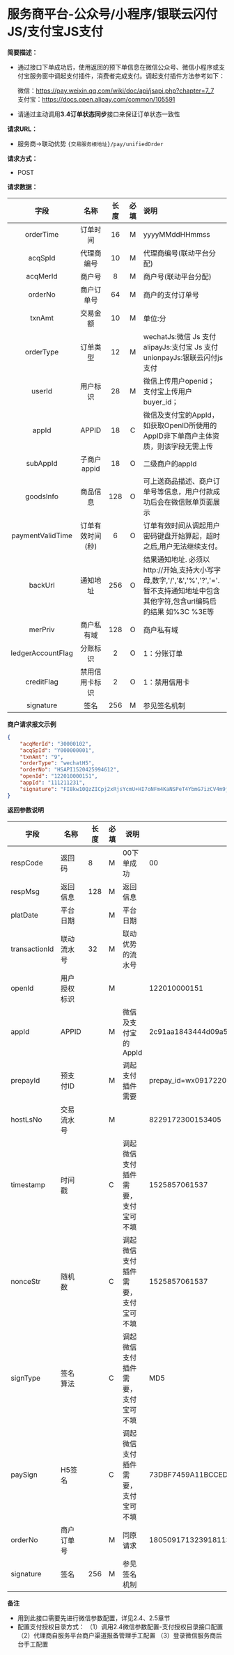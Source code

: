 # 服务商平台-公众号/小程序/银联云闪付JS/支付宝JS支付

**简要描述：** 
- 通过接口下单成功后，使用返回的预下单信息在微信公众号、微信小程序或支付宝服务窗中调起支付插件，消费者完成支付。调起支付插件方法参考如下：  

  微信：https://pay.weixin.qq.com/wiki/doc/api/jsapi.php?chapter=7_7  
  支付宝：https://docs.open.alipay.com/common/105591  
  
- 请通过主动调用**3.4订单状态同步**接口来保证订单状态一致性

**请求URL：**   
- 服务商->联动优势
`{交易服务根地址}/pay/unifiedOrder`
  
**请求方式：**
- POST


**请求数据：** 

|	字段	|	名称	|	长度	|	必填	|   说明|
|:--------:|:--------:|:--------:|:--------:|:--------|
|	orderTime	|	订单时间	|	16	|	M	|	yyyyMMddHHmmss	|
|	acqSpId	|	代理商编号	|	10	|	M	|	代理商编号(联动平台分配)	|
|	acqMerId	|	商户号	|	8	|	M	|	商户号(联动平台分配)	|
|	orderNo	|	商户订单号	|	64	|	M	|	商户的支付订单号	|
|	txnAmt	|	交易金额	|	10	|	M	|	单位:分|	100|
|	orderType	|	订单类型	|	12	|	M	|wechatJs:微信 Js 支付 </br> alipayJs:支付宝 Js 支付</br> unionpayJs:银联云闪付js支付|
|	userId	|	用户标识	|	28	|	M	|微信上传用户openid；</br> 支付宝上传用户buyer_id；	|
|	appId	|	APPID	|	18	|	C	|微信及支付宝的AppId，如获取OpenID所使用的AppID非下单商户主体资质，则该字段无需上传	|
|	subAppId	|	子商户appid	|	18	|	O	|二级商户的appId	|	
|	goodsInfo	|	商品信息	|	128	|	O	|可上送商品描述、商户订单号等信息，用户付款成功后会在微信账单页面展示|
|	paymentValidTime	|	订单有效时间(秒)	|	6	|	O	|订单有效时间从调起用户密码键盘开始算起，超时之后,用户无法继续支付。	|
|	backUrl	|	通知地址	|	256	|	O	|	结果通知地址. 必须以 http://开始,支持大小写字母,数字,'/','&','%','?','='. 暂不支持通知地址中包含其他字符,包含url编码后的结果 如%3C %3E等|
|	merPriv	|	商户私有域	|	128	|	O	|	商户私有域	|
|	ledgerAccountFlag	|	分账标识	|	2	|	O	|	1：分账订单	|
|	creditFlag	|	禁用信用卡标识	|	2	|	O	|	1：禁用信用卡	|
|	signature	|	签名	|	256	|	M	|参见签名机制	|	|

		


 **商户请求报文示例**
```json
{
	"acqMerId": "30000102",
	"acqSpId": "Y000000001",
	"txnAmt": "9",
	"orderType": "wechatH5",
	"orderNo": "HSAPI1520425994612",
	"openId": "122010000151",
	"appId": "111211231",
	"signature": "FI8kw10QzZICpj2xRjsYcmU+HI7oNFm4KaNSPeT4YbmG7izCV4m9jZJQ1gxkny0bt5xY8MZXXtzFeRR5KEyzp2YFYMC0AFjvsd/5HGlE6JxrVKNg/LhIba7aR7WMrX4FtEcmBm4ILMosgVhf665KgGtdHBuCd5qRfAs217iPWd0="
}
```
 **返回参数说明** 


|字段|名称|长度|必填|说明|示例|
|-------|-------|-------|-------|-------|-------|
|	respCode	|	返回码	|	8	|	M	|00下单成功	|	00|
|	respMsg	|	返回信息	|	128	|	M	|	返回信息	|
|	platDate	|	平台日期	|		|	M	|	平台日期   |
|	transactionId	|	联动流水号	|	32	|	M	|	联动优势的流水号|
|	openId	|	用户授权标识	|		|	M	|		|122010000151|
|	appId	|	APPID	|		|	M	|	微信及支付宝的AppId|	2c91aa1843444d09a5a7ca811955bbe2|
|	prepayId	|	预支付ID	|		|	M	|调起支付插件需要	|	prepay_id=wx091722014693444a557c8f280689718193|
|	hostLsNo	|	交易流水号	|		|	M	|	|	8229172300153405|
|	timestamp	|	时间戳	|		|	C	|调起微信支付插件需要，支付宝可不填	|	1525857061537|
|	nonceStr	|	随机数	|		|	C	|调起微信支付插件需要，支付宝可不填	|	1525857061537|
|	signType	|	签名算法	|		|	C	|调起微信支付插件需要，支付宝可不填|		MD5|
|	paySign	|	H5签名	|		|	C	|调起微信支付插件需要，支付宝可不填	|	73DBF7459A11BCCED6D8F45EA660A416|
|	orderNo	|	商户订单号	|		|	M	|同原请求	|180509171323918113335|
|	signature	|	签名	|	256	|	M	|参见签名机制	||


**备注** 

- 用到此接口需要先进行微信参数配置，详见2.4、2.5章节
- 配置支付授权目录方式：
  （1）调用2.4微信参数配置-支付授权目录接口配置
  （2）代理商自服务平台商户渠道报备管理手工配置
  （3）登录微信服务商后台手工配置

